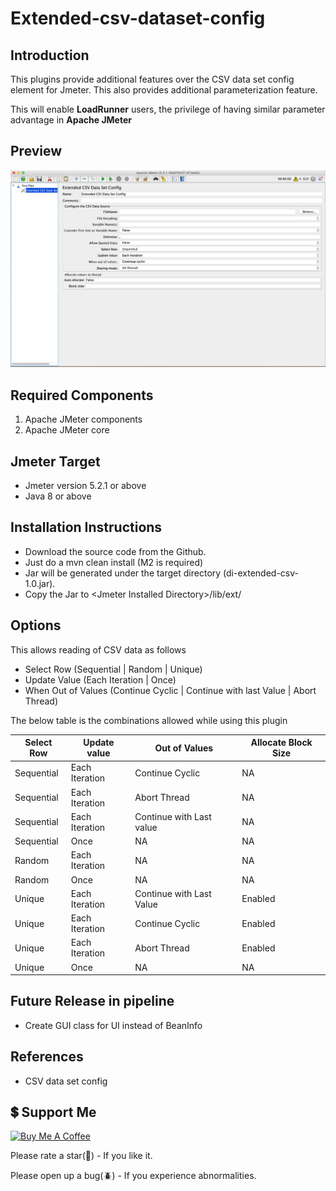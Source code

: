 # Extended-csv-dataset-config

## Introduction

This plugins provide additional features over the CSV data set config element for Jmeter. This also provides additional parameterization feature.

This will enable **LoadRunner** users, the privilege of having similar parameter advantage in **Apache JMeter**

## Preview
![Extended CSV Dataset Config](/images/ExtendedCSV.png)

## Required Components

1. Apache JMeter components
2. Apache JMeter core

## Jmeter Target

* Jmeter version 5.2.1 or above
* Java 8 or above

## Installation Instructions

* Download the source code from the Github.
* Just do a mvn clean install (M2 is required)
* Jar will be generated under the target directory (di-extended-csv-1.0.jar).
* Copy the Jar to \<Jmeter Installed Directory\>/lib/ext/


## Options

This allows reading of CSV data as follows

* Select Row (Sequential | Random | Unique)
* Update Value (Each Iteration | Once)
* When Out of Values (Continue Cyclic | Continue with last Value | Abort Thread)

The below table is the combinations allowed while using this plugin 

|Select Row|Update value| Out of Values |Allocate Block Size|
| ------ | ------ |------| ------ |
|Sequential|Each Iteration| Continue Cyclic|NA|
|Sequential|Each Iteration| Abort Thread|NA|
|Sequential|Each Iteration| Continue with Last value|NA|
|Sequential|Once| NA   |NA|
|Random|Each Iteration| NA   |NA|
|Random|Once| NA   |NA|
|Unique|Each Iteration| Continue with Last Value |Enabled|
|Unique|Each Iteration| Continue Cyclic |Enabled|
|Unique|Each Iteration| Abort Thread |Enabled|
|Unique|Once| NA   |NA|


## Future Release in pipeline

 * Create GUI class for UI instead of BeanInfo 
 

## References

 * CSV data set config


## 💲 Support Me
[<a href="https://www.buymeacoffee.com/rollno748" target="_blank"><img src="https://cdn.buymeacoffee.com/buttons/v2/default-yellow.png" height="45px" width="162px" alt="Buy Me A Coffee"></a>](https://www.buymeacoffee.com/rollno748)


Please rate a star(:star2:) - If you like it.

Please open up a bug(:beetle:) - If you experience abnormalities.
 
